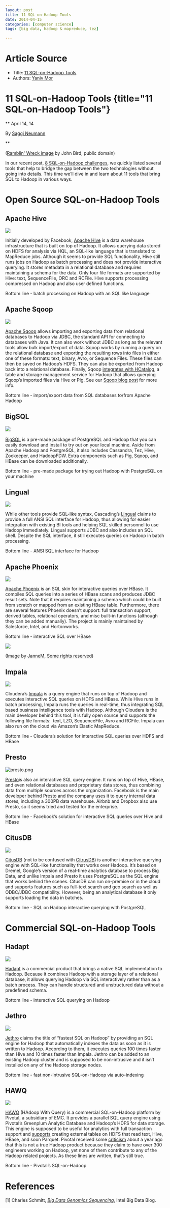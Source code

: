 ```yaml
---
layout: post
title: 11 SQL-on-Hadoop Tools
date: 2014-04-15
categories: [computer science]
tags: [big data, hadoop & mapreduce, tez]

---
```


# Article Source
* Title: [11 SQL-on-Hadoop Tools](http://www.xplenty.com/blog/2014/04/11-sql-on-hadoop-tools/#.U0xD9H-HXgQ.twitter)
* Authors: [Yaniv Mor](http://www.xplenty.com/blog/2014/04/11-sql-on-hadoop-tools/#.U0xD9H-HXgQ.twitter)

# 11 SQL-on-Hadoop Tools {title="11 SQL-on-Hadoop Tools"}

** April 14, 14

By [Saggi Neumann](/blog/2014/04/11-sql-on-hadoop-tools/)

** [](/blog/2014/04/11-sql-on-hadoop-tools/#disqus_thread)

([Ramblin' Wreck
image](http://en.wikipedia.org/wiki/File:Ramblinwreck.jpg) by John Bird,
public domain)

In our recent post, [8 SQL-on-Hadoop
challenges](http://www.xplenty.com/blog/2014/04/eight-sql-on-hadoop-challenges/?utm_source=xplenty%20blog&utm_medium=in-blog%20link&utm_term=upd&utm_campaign=April%202014),
we quickly listed several tools that help to bridge the gap between the
two technologies without going into details. This time we’ll dive in and
learn about 11 tools that bring SQL to Hadoop in various ways.

# Open Source SQL-on-Hadoop Tools

## Apache Hive

![](http://assets.xplenty.com/blog/assets/2014/04/logos/hive.png)

Initially developed by Facebook, [Apache Hive](https://hive.apache.org/)
is a data warehouse infrastructure that is built on top of Hadoop. It
allows querying data stored on HDFS for analysis via HQL, an SQL-like
language that is translated to MapReduce jobs. Although it seems to
provide SQL functionality, Hive still runs jobs on Hadoop as batch
processing and does not provide interactive querying. It stores metadata
in a relational database and requires maintaining a schema for the data.
Only four file formats are supported by Hive: text, SequenceFile, ORC
and RCFile. Hive supports processing compressed on Hadoop and also user
defined functions.

Bottom line - batch processing on Hadoop with an SQL like language

## Apache Sqoop

![](http://assets.xplenty.com/blog/assets/2014/04/logos/sqoop.png)

[Apache Sqoop](http://sqoop.apache.org/) allows importing and exporting
data from relational databases to Hadoop via JDBC, the standard API for
connecting to databases with Java. It can also work without JDBC as long
as the relevant tools allow bulk import/export of data. Sqoop works by
running a query on the relational database and exporting the resulting
rows into files in either one of these formats: text, binary, Avro, or
Sequence Files. These files can then be saved on Hadoop’s HDFS. They can
also be exported from Hadoop back into a relational database. Finally,
Sqoop [integrates with
HCatalog](http://sqoop.apache.org/docs/1.4.4/SqoopUserGuide.html#_sqoop_hcatalog_integration),
a table and storage management service for Hadoop that allows querying
Sqoop’s imported files via Hive or Pig. See our [Sqoop blog
post](http://www.xplenty.com/blog/2014/04/integrating-relational-databases-with-apache-hadoop/)
for more info.

Bottom line - import/export data from SQL databases to/from Apache
Hadoop

## BigSQL

![](http://assets.xplenty.com/blog/assets/2014/04/logos/bigsql.png)  

[BigSQL](http://www.bigsql.org/se/) is a pre-made package of PostgreSQL
and Hadoop that you can easily download and install to try out on your
local machine. Aside from Apache Hadoop and PostgreSQL, it also includes
Cassandra, Tez, Hive, Zookeeper, and HadoopFDW. Extra components such as
Pig, Sqoop, and HBase can be downloaded additionally.

Bottom line - pre-made package for trying out Hadoop with PostgreSQL on
your machine

## Lingual

![](http://assets.xplenty.com/blog/assets/2014/04/logos/cascading.png)

While other tools provide SQL-like syntax, Cascading’s
[Lingual](http://www.cascading.org/projects/lingual/) claims to provide
a full ANSI SQL interface for Hadoop, thus allowing for easier
integration with existing BI tools and helping SQL skilled personnel to
use Hadoop immediately. Lingual supports JDBC and also includes an SQL
shell. Despite the SQL interface, it still executes queries on Hadoop in
batch processing.

Bottom line - ANSI SQL interface for Hadoop

## Apache Phoenix

![](http://assets.xplenty.com/blog/assets/2014/04/logos/apache-phoenix.png)

[Apache Phoenix](http://phoenix.incubator.apache.org/) is an SQL skin
for interactive queries over HBase. It compiles SQL queries into a
series of HBase scans and produces JDBC result sets. Note that it
requires maintaining a schema which could be built from scratch or
mapped from an existing HBase table. Furthermore, there are several
features Phoenix doesn’t support: full transaction support, derived
tables, relational operators, and misc built-in functions (although they
can be added manually). The project is mainly maintained by Salesforce,
Intel, and Hortonworks.

Bottom line - interactive SQL over HBase

![](http://assets.xplenty.com/blog/assets/2014/04/sql-on-hadoop-tools2.jpg)

([Image](https://www.flickr.com/photos/jannem/3312115991/in/photostream/)
by [JanneM](https://www.flickr.com/photos/jannem/), [Some rights
reserved](https://creativecommons.org/licenses/by-sa/2.0/))

## Impala

![](http://assets.xplenty.com/blog/assets/2014/04/logos/cloudera-impala.png)

Cloudera’s
[Impala](http://www.cloudera.com/content/cloudera/en/products-and-services/cdh/impala.html)
is a query engine that runs on top of Hadoop and executes interactive
SQL queries on HDFS and HBase. While Hive runs in batch processing,
Impala runs the queries in real-time, thus integrating SQL based
business intelligence tools with Hadoop. Although Cloudera is the main
developer behind this tool, it is fully open source and supports the
following file formats:  text, LZO, SequenceFile, Avro and RCFile.
Impala can also run on the cloud via Amazon’s Elastic MapReduce.

Bottom line - Cloudera’s solution for interactive SQL queries over HDFS
and HBase

## Presto

![presto.png](http://assets.xplenty.com/blog/assets/2014/04/logos/presto.png)

[Presto](http://prestodb.io/)is also an interactive SQL query engine. It
runs on top of Hive, HBase, and even relational databases and
proprietary data stores, thus combining data from multiple sources
across the organization. Facebook is the main developer behind Presto
and the company uses it to query internal data stores, including a 300PB
data warehouse. Airbnb and Dropbox also use Presto, so it seems tried
and tested for the enterprise.

Bottom line - Facebook’s solution for interactive SQL queries over Hive
and HBase

## CitusDB

![](http://assets.xplenty.com/blog/assets/2014/04/logos/citusdata.png)

[CitusDB](http://www.citusdata.com/) (not to be confused with
[CitrusDB](http://www.citrusdb.org/)) is another interactive querying
engine with SQL-like functionality that works over Hadoop. It’s based on
Dremel, Google’s version of a real-time analytics database to process
Big Data, and unlike Impala and Presto it uses PostgreSQL as the SQL
engine that works behind the scenes. CitusDB can run on-premise or in
the cloud and supports features such as full-text search and geo search
as well as ODBC/JDBC compatibility. However, being an analytical
database it only supports loading the data in batches.

Bottom line - SQL on Hadoop interactive querying with PostgreSQL

# Commercial SQL-on-Hadoop Tools

## Hadapt

![](http://assets.xplenty.com/blog/assets/2014/04/logos/hadapt.png)

[Hadapt](http://hadapt.com/) is a commercial product that brings a
native SQL implementation to Hadoop. Because it combines Hadoop with a
storage layer of a relational database, it allows querying Hadoop via
SQL interactively rather than as a batch process. They can handle
structured and unstructured data without a predefined schema.

Bottom line - interactive SQL querying on Hadoop

## Jethro

![](http://assets.xplenty.com/blog/assets/2014/04/logos/jethro-data.png)

[Jethro](http://jethrodata.com/) claims the title of “fastest SQL on
Hadoop” by providing an SQL engine for Hadoop that automatically indexes
the data as soon as it is written to Hadoop. According to them, it
executes queries 100 times faster than Hive and 10 times faster than
Impala. Jethro can be added to an existing Hadoop cluster and is
supposed to be non-intrusive and it isn’t installed on any of the Hadoop
storage nodes.

Bottom line - fast non-intrusive SQL-on-Hadoop via auto-indexing

## HAWQ

![](http://assets.xplenty.com/blog/assets/2014/04/logos/hawq.png)

[HAWQ](http://www.gopivotal.com/sites/default/files/Hawq_WP_042313_FINAL.pdf)
(HAdoop With Query) is a commercial SQL-on-Hadoop platform by Pivotal, a
subsidiary of EMC. It provides a parallel SQL query engine using
Pivotal’s Greenplum Analytic Database and Hadoop’s HDFS for data
storage. This engine is supposed to be useful for analytics with full
transaction support and [supports](http://www.pivotalguru.com/?p=642)
creating external tables on HDFS that read text, Hive, HBase, and soon
Parquet. Pivotal received some
[criticism](http://hortonworks.com/blog/did-emc-just-say-fork-you-to-hadoop-community/)
about a year ago that this is not a true Hadoop product because they
claim to have over 300 engineers working on Hadoop, yet none of them
contribute to any of the Hadoop related projects. As these lines are
written, that’s still true.

Bottom line - Pivotal’s SQL-on-Hadoop


# References
[1] Charles Schmitt, [*Big Data Genomics Sequencing*](http://www.intel.com/content/www/us/en/big-data/renci-peer-story.html), Intel Big Data Blog.